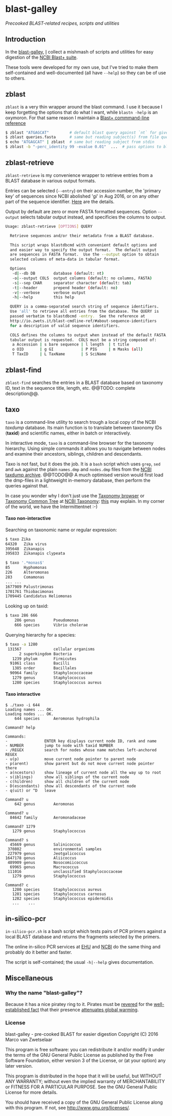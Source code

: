 # blast-galley

_Precooked BLAST-related recipes, scripts and utilities_


## Introduction

In the [blast-galley](https://github.com/zwets/blast-galley), 
[I](http://io.zwets.it/) collect a mishmash of scripts and utilities
for easy digestion of the [NCBI Blast+ suite](http://www.ncbi.nlm.nih.gov/books/NBK1763/).

These tools were developed for my own use, but I've tried to make
them self-contained and well-documented (all have `--help`) so they can
be of use to others.


## zblast

`zblast` is a very thin wrapper around the blast command.  I use it because I keep
forgetting the options that do what I want, while `blastn -help` is an oxymoron.
For that same reason I maintain a [Blast+ commmand-line reference](http://io.zwets.it/blast-cmdline-ref)

```bash
$ zblast "ATGAGCAT"         # default blast query against `nt` for given sequence
$ zblast queries.fasta      # same but reading subject(s) from file queries.fasta
$ echo "ATGAGCAT" | zblast  # same but reading subject from stdin           
$ zblast -b "-perc_identity 99 -evalue 0.01"  ...  # pass options to blast
```

## zblast-retrieve

`zblast-retrieve` is my convenience wrapper to retrieve entries from a BLAST database
in various output formats.

Entries can be selected (`--entry`) on their accession number, the 'primary key' of
sequences since NCBI abolished 'gi' in Aug 2016, or on any other part of the sequence
identifier.  [Here](http://io.zwets.it/blast-cmdline-ref#database-management) are
the details.

Output by default are zero or more FASTA formatted sequences.  Option `--output`
selects tabular output instead, and specificies the columns to output.

```bash
Usage: zblast-retrieve [OPTIONS] QUERY

  Retrieve sequences and/or their metadata from a BLAST database.

  This script wraps blastdbcmd with convenient default options and
  and easier way to specify the output format.  The default output
  are sequences in FASTA format.  Use the --output option to obtain
  selected columns of meta-data in tabular format.

  Options
   -d|--db DB        database (default: nt)
   -o|--output COLS  output columns (default: no columns, FASTA)
   -s|--sep CHAR     separator character (default: tab)
   -t|--header       prepend header (default: no)
   -v|--verbose      verbose output
   -h|--help         this help

  QUERY is a comma-separated search string of sequence identifiers.
  Use 'all' to retrieve all entries from the database. The QUERY is
  passed verbatim to blastdbcmd -entry.  See the reference at
  http://io.zwets.it/blast-cmdline-ref/#about-sequence-identifiers
  for a description of valid sequence identifiers.

  COLS defines the columns to output when instead of the default FASTA,
  tabular output is requested.  COLS must be a string composed of:
   a Accession | s bare sequence | l length  | t title
   o OID       | g GI            | P PIG     | m Masks (all)
   T TaxID     | L TaxName       | S SciName
```


## zblast-find

`zblast-find` searches the entries in a BLAST database based on taxonomy ID,
text in the sequence title, length, etc.  @@TODO: complete description@@.


## taxo

`taxo` is a command-line utility to search trough a local copy of the NCBI
*taxdump* database.  Its main function is to translate between taxonomy IDs (**taxid**)
and scientific names, either in batch or interactively.

In interactive mode, `taxo` is a command-line browser for the taxonomy hierarchy.
Using simple commands it allows you to navigate between nodes and examine their
ancestors, siblings, children and descendants.

Taxo is not fast, but it does the job.  It is a `bash` script which uses `grep`,
`sed` and `awk` against the plain `names.dmp` and `nodes.dmp` files from the
[NCBI taxdump archive](ftp://ftp.ncbi.nih.gov/pub/taxonomy).  @@TODO@@ A much optimised
version would first load the dmp-files in a lightweight in-memory database, then
perform the queries against that.

In case you wonder why I don't just use the [Taxonomy browser](http://www.ncbi.nlm.nih.gov/Taxonomy/Browser/wwwtax.cgi?mode=Root)
or [Taxonomy Common Tree](http://www.ncbi.nlm.nih.gov/Taxonomy/CommonTree/wwwcmt.cgi)
at [NCBI Taxonomy](http://www.ncbi.nlm.nih.gov/guide/taxonomy/): [this](http://io.zwets.it/about)
may explain.  In my corner of the world, we have the Intermittentnet :-) 


#### Taxo non-interactive

Searching on taxonomic name or regular expression:

```bash
$ taxo Zika
64320   Zika virus
395648  Zikanapis
395833  Zikanapis clypeata
```

```bash
$ taxo '.*monas$'
85      Hyphomonas
226     Alteromonas
283     Comamonas
...	...
1677989 Palustrimonas
1701761 Thiobacimonas
1709445 Candidatus Heliomonas
```

Looking up on taxid:

```bash
$ taxo 286 666 
    286 genus        Pseudomonas
    666 species      Vibrio cholerae
```

Querying hierarchy for a species:

```bash
$ taxo -a 1280
 131567              cellular organisms
      2 superkingdom Bacteria
   1239 phylum       Firmicutes
  91061 class        Bacilli
   1385 order        Bacillales
  90964 family       Staphylococcaceae
   1279 genus        Staphylococcus
   1280 species      Staphylococcus aureus
```

#### Taxo interactive

```
$ ./taxo -i 644
Loading names ... OK.
Loading nodes ... OK.
    644 species      Aeromonas hydrophila

Command? help

Commands:
-                ENTER key displays current node ID, rank and name
- NUMBER         jump to node with taxid NUMBER
- /REGEX         search for nodes whose name matches left-anchored REGEX
- u(p)           move current node pointer to parent node
- p(arent)       show parent but do not move current node pointer there
- a(ncestors)    show lineage of current node all the way up to root
- s(iblings)     show all siblings of the current node
- c(hildren)     show all children of the current node
- D(escendants)  show all descendants of the current node
- q(uit) or ^D   leave

Command? u
    642 genus        Aeromonas

Command? u
  84642 family       Aeromonadaceae

Command? 1279
   1279 genus        Staphylococcus

Command? s
  45669 genus        Salinicoccus
 370802              environmental samples
 227979 genus        Jeotgalicoccus
1647178 genus        Aliicoccus
 489909 genus        Nosocomiicoccus
  69965 genus        Macrococcus
 111016              unclassified Staphylococcaceae
   1279 genus        Staphylococcus

Command? c
   1280 species      Staphylococcus aureus
   1281 species      Staphylococcus carnosus
   1282 species      Staphylococcus epidermidis
   ...    ...
```

## in-silico-pcr

`in-silico-pcr.sh` is a bash script which tests pairs of PCR primers against a
local BLAST database and returns the fragments selected by the primers.

The online in-silico PCR services at [EHU](http://insilico.ehu.es/PCR/index.php)
and [NCBI](http://www.ncbi.nlm.nih.gov/tools/primer-blast/) do the same thing 
and probably do it better and faster.

The script is self-contained; the usual `-h|--help` gives documentation.


## Miscellaneous

### Why the name "blast-galley"?

Because it has a nice piratey ring to it.  Pirates must be [revered](http://sparrowism.soc.srcf.net/home/pirates.html)
for the [well-established fact](http://www.forbes.com/sites/erikaandersen/2012/03/23/true-fact-the-lack-of-pirates-is-causing-global-warming)
that their presence [attenuates global warming](http://www.venganza.org/about/open-letter/).

### License

blast-galley - pre-cooked BLAST for easier digestion
Copyright (C) 2016  Marco van Zwetselaar

This program is free software: you can redistribute it and/or modify
it under the terms of the GNU General Public License as published by
the Free Software Foundation, either version 3 of the License, or
(at your option) any later version.

This program is distributed in the hope that it will be useful,
but WITHOUT ANY WARRANTY; without even the implied warranty of
MERCHANTABILITY or FITNESS FOR A PARTICULAR PURPOSE.  See the
GNU General Public License for more details.

You should have received a copy of the GNU General Public License
along with this program.  If not, see <http://www.gnu.org/licenses/>.

